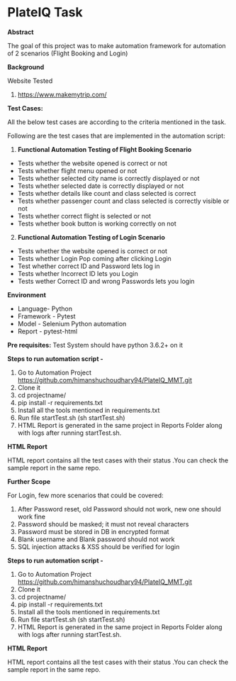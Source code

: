 # PlateIQ Task

**Abstract**

The goal of this project was to make automation framework for automation of 2 scenarios (Flight Booking and Login)

**Background**

Website Tested
1. https://www.makemytrip.com/

**Test Cases:**

All the below test cases are according to the criteria mentioned in the task.

Following are the test cases that are implemented in the automation script:

1. **Functional Automation Testing of Flight Booking Scenario** 
* Tests whether the website opened is correct or not
* Tests whether flight menu opened or not
* Tests whether selected city name is correctly displayed or not
* Tests whether selected date is correctly displayed or not
* Tests whether details like count and class selected is correct
* Tests whether passenger count and class selected is correctly visible or not
* Tests whether correct flight is selected or not
* Tests whether book button is working correctly on not

2. **Functional Automation Testing of Login Scenario**
* Tests whether the website opened is correct or not
* Tests whether Login Pop coming after clicking Login
* Test whether correct ID and Password lets log in
* Tests whether Incorrect ID lets you Login
* Tests wether Correct ID and wrong Passwords lets you login

**Environment**
* Language- Python
* Framework - Pytest
* Model - Selenium Python automation
* Report - pytest-html

**Pre requisites:** Test System should have python 3.6.2+ on it

**Steps to run automation script -**
1. Go to Automation Project https://github.com/himanshuchoudhary94/PlateIQ_MMT.git
2. Clone it
3. cd projectname/
4. pip install -r requirements.txt
3. Install all the tools mentioned in requirements.txt
4. Run file startTest.sh (sh startTest.sh)
5. HTML Report is generated in the same project in Reports Folder along with logs after running startTest.sh.

**HTML Report**

HTML report contains all the test cases with their status .You can check the sample report in the same repo.  

**Further Scope**

For Login, few more scenarios that could be covered:
1. After Password reset, old Password should not work, new one should work fine
2. Password should be masked; it must not reveal characters 
3. Password must be stored in DB in encrypted format
4. Blank username and Blank password  should not work
5. SQL injection attacks & XSS should be verified for login

**Steps to run automation script -**
1. Go to Automation Project https://github.com/himanshuchoudhary94/PlateIQ_MMT.git
2. Clone it
3. cd projectname/
4. pip install -r requirements.txt
3. Install all the tools mentioned in requirements.txt
4. Run file startTest.sh (sh startTest.sh)
5. HTML Report is generated in the same project in Reports Folder along with logs after running startTest.sh.

**HTML Report**

HTML report contains all the test cases with their status .You can check the sample report in the same repo.  
